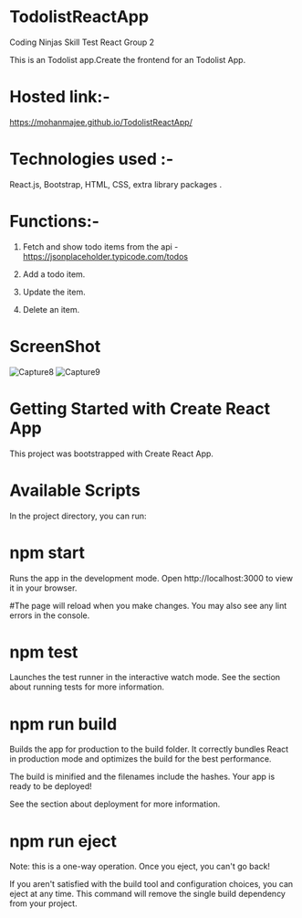 # TodolistReactApp
Coding Ninjas Skill Test React Group 2

This is an Todolist app.Create the frontend for an Todolist App.

# Hosted link:-
https://mohanmajee.github.io/TodolistReactApp/

# Technologies used :- 
React.js, Bootstrap, HTML, CSS, extra library packages . 
# Functions:-
1. Fetch and show todo items from the api - https://jsonplaceholder.typicode.com/todos

2. Add a todo item.

3. Update the item.

4. Delete an item.

# ScreenShot
![Capture8](https://user-images.githubusercontent.com/66526101/216381974-27f737b6-cc7d-40c2-975e-fb64c126e327.PNG)
![Capture9](https://user-images.githubusercontent.com/66526101/216381989-c0f53a67-6ce3-4288-90d1-b7113cb663d1.PNG)

# Getting Started with Create React App
This project was bootstrapped with Create React App.

# Available Scripts
In the project directory, you can run:

# npm start
Runs the app in the development mode.
Open http://localhost:3000 to view it in your browser.

#The page will reload when you make changes.
You may also see any lint errors in the console.

# npm test
Launches the test runner in the interactive watch mode.
See the section about running tests for more information.

# npm run build
Builds the app for production to the build folder.
It correctly bundles React in production mode and optimizes the build for the best performance.

The build is minified and the filenames include the hashes.
Your app is ready to be deployed!

See the section about deployment for more information.

# npm run eject
Note: this is a one-way operation. Once you eject, you can't go back!

If you aren't satisfied with the build tool and configuration choices, you can eject at any time. This command will remove the single build dependency from your project.
